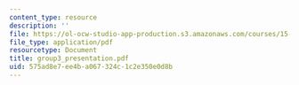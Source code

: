 ```yaml
---
content_type: resource
description: ''
file: https://ol-ocw-studio-app-production.s3.amazonaws.com/courses/15-066j-system-optimization-and-analysis-for-manufacturing-summer-2003/575ad8e7ee4ba067324c1c2e350e0d8b_group3_presentation.pdf
file_type: application/pdf
resourcetype: Document
title: group3_presentation.pdf
uid: 575ad8e7-ee4b-a067-324c-1c2e350e0d8b
---
```

